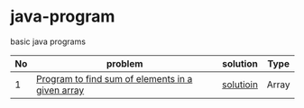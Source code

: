 # java-program
basic java programs

No | problem | solution |Type 
--| --------- | ------- |----
1 | [Program to find sum of elements in a given array](https://www.geeksforgeeks.org/program-find-sum-elements-given-array/)| [solutioin](https://github.com/Ashvin0740/java-program/blob/master/GFG/SumOfArray.java) | Array
